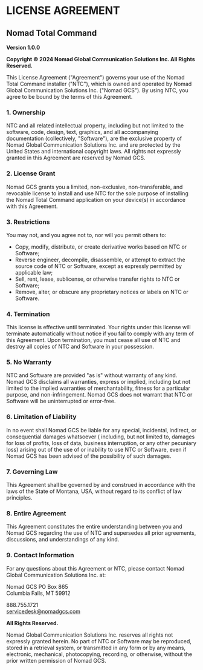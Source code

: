 # LICENSE AGREEMENT

## Nomad Total Command

**Version 1.0.0**

**Copyright © 2024 Nomad Global Communication Solutions Inc. All Rights Reserved.**

This License Agreement ("Agreement") governs your use of the Nomad Total Command installer ("NTC"), which is owned and
operated by Nomad Global Communication Solutions Inc. ("Nomad GCS"). By using NTC, you agree to be bound by the terms of
this Agreement.

### 1. Ownership

NTC and all related intellectual property, including but not limited to the software, code, design, text, graphics, and
all accompanying documentation (collectively, "Software"), are the exclusive property of Nomad Global Communication
Solutions Inc. and are protected by the United States and international copyright laws. All rights not expressly granted
in this Agreement are reserved by Nomad GCS.

### 2. License Grant

Nomad GCS grants you a limited, non-exclusive, non-transferable, and revocable license to install and use NTC for the
sole purpose of installing the Nomad Total Command application on your device(s) in accordance with this Agreement.

### 3. Restrictions

You may not, and you agree not to, nor will you permit others to:

- Copy, modify, distribute, or create derivative works based on NTC or Software;
- Reverse engineer, decompile, disassemble, or attempt to extract the source code of NTC or Software, except as
  expressly permitted by applicable law;
- Sell, rent, lease, sublicense, or otherwise transfer rights to NTC or Software;
- Remove, alter, or obscure any proprietary notices or labels on NTC or Software.

### 4. Termination

This license is effective until terminated. Your rights under this license will terminate automatically without notice
if you fail to comply with any term of this Agreement. Upon termination, you must cease all use of NTC and destroy all
copies of NTC and Software in your possession.

### 5. No Warranty

NTC and Software are provided "as is" without warranty of any kind. Nomad GCS disclaims all warranties, express or
implied, including but not limited to the implied warranties of merchantability, fitness for a particular purpose, and
non-infringement. Nomad GCS does not warrant that NTC or Software will be uninterrupted or error-free.

### 6. Limitation of Liability

In no event shall Nomad GCS be liable for any special, incidental, indirect, or consequential damages whatsoever (
including, but not limited to, damages for loss of profits, loss of data, business interruption, or any other pecuniary
loss) arising out of the use of or inability to use NTC or Software, even if Nomad GCS has been advised of the
possibility of such damages.

### 7. Governing Law

This Agreement shall be governed by and construed in accordance with the laws of the State of Montana, USA, without
regard to its conflict of law principles.

### 8. Entire Agreement

This Agreement constitutes the entire understanding between you and Nomad GCS regarding the use of NTC and supersedes
all prior agreements, discussions, and understandings of any kind.

### 9. Contact Information

For any questions about this Agreement or NTC, please contact Nomad Global Communication Solutions Inc. at:

Nomad GCS
PO Box 865<br>
Columbia Falls, MT 59912

888.755.1721<br>
servicedesk@nomadgcs.com

**All Rights Reserved.**

Nomad Global Communication Solutions Inc. reserves all rights not expressly granted herein. No part of NTC or Software
may be reproduced, stored in a retrieval system, or transmitted in any form or by any means, electronic, mechanical,
photocopying, recording, or otherwise, without the prior written permission of Nomad GCS.
